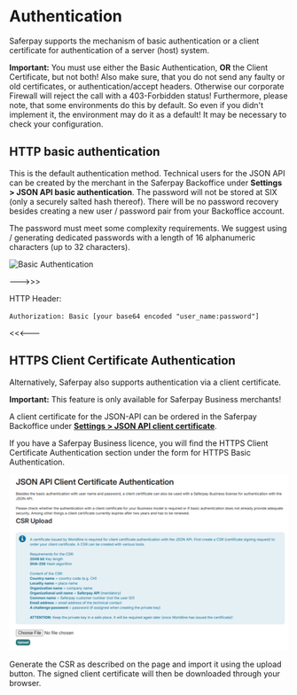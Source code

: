﻿# <a name="authentication"></a>Authentication

Saferpay supports the mechanism of basic authentication or a client certificate for authentication of a
server (host) system.

<div class="danger">
  <p>
    <strong>Important:</strong> You must use either the Basic Authentication, <strong>OR</strong> the Client Certificate, but not both! Also make sure, that you do not send any faulty or old certificates, or authentication/accept headers. Otherwise our corporate Firewall will reject the call with a 403-Forbidden status! Furthermore, please note, that some environments do this by default. So even if you didn't implement it, the environment may do it as a default! It may be necessary to check your configuration.
  </p>
</div>

## <a name="authentication_basic"></a>HTTP basic authentication

This is the default authentication method. Technical users for the JSON API can be created by the merchant in the Saferpay Backoffice under **Settings > JSON API basic authentication**. The password will not be stored at SIX (only a securely salted hash thereof). There will be no password recovery besides creating a new user / password pair from your Backoffice account.

The password must meet some complexity requirements. We suggest using / generating
dedicated passwords with a length of 16 alphanumeric characters (up to 32 characters).

<img src="https://raw.githubusercontent.com/saferpay/jsonapi/master/Images/API_Basic_Auth.PNG" alt="Basic Authentication">

--->>>

HTTP Header:

`Authorization: Basic [your base64 encoded "user_name:password"]`

<<<---

## <a name="authentication_cert"></a> HTTPS Client Certificate Authentication

Alternatively, Saferpay also supports authentication via a client certificate.

<div class="info">
  <p>
    <strong>Important:</strong> This feature is only available for Saferpay Business merchants!
  </p>
</div>

A client certificate for the JSON-API can be ordered in the Saferpay Backoffice under [**Settings > JSON API client certificate**](https://test.saferpay.com/BO/Settings/JsonApiClientCertificate).

If you have a Saferpay Business licence, you will find the HTTPS Client Certificate Authentication section under the form for HTTPS Basic Authentication.

<img src="https://raw.githubusercontent.com/saferpay/jsonapi/master/Images/BO_Client_certificate_1.png" alt="Basic Aiuthentication">

Generate the CSR as described on the page and import it using the upload button.
The signed client certificate will then be downloaded through your browser.
